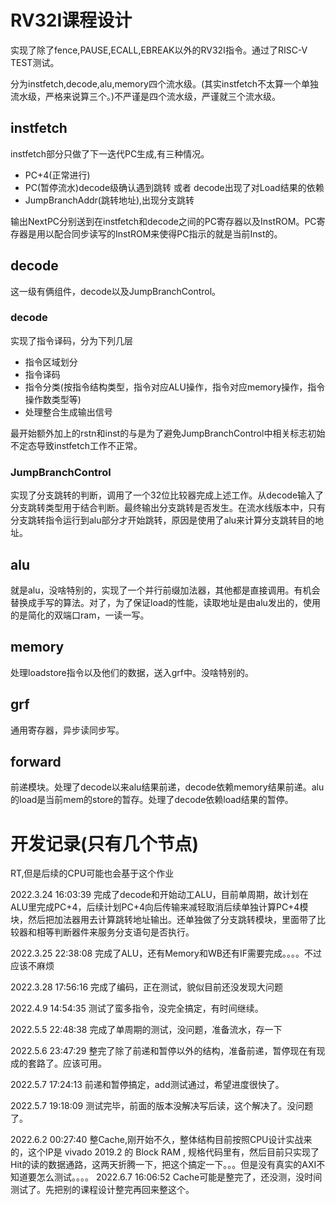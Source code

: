 # RV32I课程设计
实现了除了fence,PAUSE,ECALL,EBREAK以外的RV32I指令。通过了RISC-V TEST测试。

分为instfetch,decode,alu,memory四个流水级。(其实instfetch不太算一个单独流水级，严格来说算三个。)不严谨是四个流水级，严谨就三个流水级。

## instfetch
instfetch部分只做了下一迭代PC生成,有三种情况。

* PC+4(正常进行)
* PC(暂停流水)decode级确认遇到跳转 或者 decode出现了对Load结果的依赖
* JumpBranchAddr(跳转地址),出现分支跳转

输出NextPC分别送到在instfetch和decode之间的PC寄存器以及InstROM。PC寄存器是用以配合同步读写的InstROM来使得PC指示的就是当前Inst的。

## decode 

这一级有俩组件，decode以及JumpBranchControl。

### decode

实现了指令译码，分为下列几层

* 指令区域划分
* 指令译码
* 指令分类(按指令结构类型，指令对应ALU操作，指令对应memory操作，指令操作数类型等)
* 处理整合生成输出信号

最开始额外加上的rstn和inst的与是为了避免JumpBranchControl中相关标志初始不定态导致instfetch工作不正常。

### JumpBranchControl

实现了分支跳转的判断，调用了一个32位比较器完成上述工作。从decode输入了分支跳转类型用于结合判断。最终输出分支跳转是否发生。在流水线版本中，只有分支跳转指令运行到alu部分才开始跳转，原因是使用了alu来计算分支跳转目的地址。

## alu

就是alu，没啥特别的，实现了一个并行前缀加法器，其他都是直接调用。有机会替换成手写的算法。对了，为了保证load的性能，读取地址是由alu发出的，使用的是简化的双端口ram，一读一写。

## memory

处理loadstore指令以及他们的数据，送入grf中。没啥特别的。

## grf

通用寄存器，异步读同步写。

## forward

前递模块。处理了decode以来alu结果前递，decode依赖memory结果前递。alu的load是当前mem的store的暂存。处理了decode依赖load结果的暂停。

# 开发记录(只有几个节点)
RT,但是后续的CPU可能也会基于这个作业

2022.3.24 16:03:39 完成了decode和开始动工ALU，目前单周期，故计划在ALU里完成PC+4，后续计划PC+4向后传输来减轻取消后续单独计算PC+4模块，然后把加法器用去计算跳转地址输出。还单独做了分支跳转模块，里面带了比较器和相等判断器件来服务分支语句是否执行。

2022.3.25 22:38:08 完成了ALU，还有Memory和WB还有IF需要完成。。。。不过应该不麻烦

2022.3.28 17:56:16 完成了编码，正在测试，貌似目前还没发现大问题

2022.4.9 14:54:35  测试了蛮多指令，没完全搞定，有时间继续。

2022.5.5 22:48:38 完成了单周期的测试，没问题，准备流水，存一下

2022.5.6 23:47:29 整完了除了前递和暂停以外的结构，准备前递，暂停现在有现成的套路了。应该可用。

2022.5.7 17:24:13 前递和暂停搞定，add测试通过，希望进度很快了。

2022.5.7 19:18:09 测试完毕，前面的版本没解决写后读，这个解决了。没问题了。

2022.6.2 00:27:40 整Cache,刚开始不久，整体结构目前按照CPU设计实战来的，这个IP是 vivado 2019.2 的 Block RAM , 规格代码里有，然后目前只实现了Hit的读的数据通路，这两天折腾一下，把这个搞定一下。。。但是没有真实的AXI不知道要怎么测试。。。。
2022.6.7 16:06:52 Cache可能是整完了，还没测，没时间测试了。先把别的课程设计整完再回来整这个。
